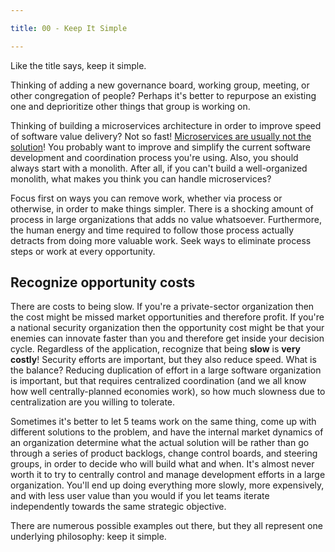 ```yaml
---

title: 00 - Keep It Simple

---
```


Like the title says, keep it simple.

Thinking of adding a new governance board, working group, meeting, or other congregation of people?  Perhaps it's better to repurpose an existing one and deprioritize other things that group is working on.

Thinking of building a microservices architecture in order to improve speed of software value delivery?  Not so fast!  [Microservices are usually not the solution](https://adamdrake.com/enough-with-the-microservices.html)!  You probably want to improve and simplify the current software development and coordination process you're using.  Also, you should always start with a monolith.  After all, if you can't build a well-organized monolith, what makes you think you can handle microservices?

Focus first on ways you can remove work, whether via process or otherwise, in order to make things simpler.  There is a shocking amount of process in large organizations that adds no value whatsoever.  Furthermore, the human energy and time required to follow those process actually detracts from doing more valuable work.  Seek ways to eliminate process steps or work at every opportunity.

## Recognize opportunity costs

There are costs to being slow.  If you're a private-sector organization then the cost might be missed market opportunities and therefore profit.  If you're a national security organization then the opportunity cost might be that your enemies can innovate faster than you and therefore get inside your decision cycle.  Regardless of the application, recognize that being **slow** is **very costly**!  Security efforts are important, but they also reduce speed.  What is the balance?  Reducing duplication of effort in a large software organization is important, but that requires centralized coordination (and we all know how well centrally-planned economies work), so how much slowness due to centralization are you willing to tolerate.

Sometimes it's better to let 5 teams work on the same thing, come up with different solutions to the problem, and have the internal market dynamics of an organization determine what the actual solution will be rather than go through a series of product backlogs, change control boards, and steering groups, in order to decide who will build what and when.  It's almost never worth it to try to centrally control and manage development efforts in a large organization.  You'll end up doing everything more slowly, more expensively, and with less user value than you would if you let teams iterate independently towards the same strategic objective.

There are numerous possible examples out there, but they all represent one underlying philosophy: keep it simple.